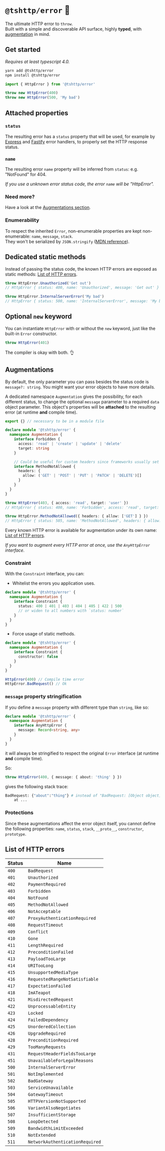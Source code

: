# `@tshttp/error` 💢

The ultimate HTTP error to `throw`.<br>Built with a simple and discoverable API surface, highly **typed**, with [augmentation](https://www.typescriptlang.org/docs/handbook/declaration-merging.html#module-augmentation) in mind.

## Get started

_Requires at least typescript 4.0._

```sh
yarn add @tshttp/error
npm install @tshttp/error
```

```ts
import { HttpError } from '@tshttp/error'

throw new HttpError(400)
throw new HttpError(500, 'My bad')
```

## Attached properties

### `status`

The resulting error has a `status` property that will be used, for example by [Express](https://expressjs.com/) and [Fastify](https://www.fastify.io/) error handlers, to properly set the HTTP response status.

### `name`

The resulting error `name` property will be inferred from `status`: e.g. "NotFound" for 404.

_If you use a unknown error status code, the error `name` will be "HttpError"._

### Need more?

Have a look at the [Augmentations section](#augmentations).

### Enumerability

To respect the inherited `Error`, non-enumerable properties are kept non-enumerable: `name`, `message`, `stack`.<br>They won't be serialized by `JSON.stringify` ([MDN reference](https://developer.mozilla.org/en-US/docs/Web/JavaScript/Reference/Global_Objects/JSON/stringify#description)).

## Dedicated static methods

Instead of passing the status code, the known HTTP errors are exposed as static methods: [List of HTTP errors](#list-of-http-errors).

```ts
throw HttpError.Unauthorized('Get out')
// HttpError { status: 400, name: 'Unauthorized', message: 'Get out' }

throw HttpError.InternalServerError('My bad') 
// HttpError { status: 500, name: 'InternalServerError', message: 'My bad' }
```

## Optional `new` keyword

You can instantiate `HttpError` with or without the `new` keyword, just like the built-in `Error` constructor.

```ts
throw HttpError(401)
```

The compiler is okay with both. 👌

## Augmentations

By default, the only parameter you can pass besides the status code is `message?: string`. You might want your error objects to have more details.

A dedicated namespace `Augmentation` gives the possibility, for each different status, to change the optional `message` parameter to a required `data` object parameter. This object's properties will be **attached** to the resulting error (at runtime **and** compile time).

```ts
export {} // necessary to be in a module file

declare module '@tshttp/error' {
  namespace Augmentation {
    interface Forbidden {
      access: 'read' | 'create' | 'update' | 'delete'
      target: string
    }

    // Could be useful for custom headers since frameworks usually set the response headers with the error headers property:
    interface MethodNotAllowed {
      headers: {
        allow: ('GET' | 'POST' | 'PUT' | 'PATCH' | 'DELETE')[]
      }
    }
  }
}

throw HttpError(403, { access: 'read', target: 'user' })
// HttpError { status: 400, name: 'Forbidden', access: 'read', target: 'user' }

throw HttpError.MethodNotAllowed({ headers: { allow: ['GET'] } })
// HttpError { status: 505, name: 'MethodNotAllowed', headers: { allow: ['GET'] } }
```

Every known HTTP error is available for augmentation under its own name: [List of HTTP errors](#list-of-http-errors).

_If you want to augment every HTTP error at once, use the `AnyHttpError` interface._

### Constraint

With the `Constraint` interface, you can:

- Whitelist the errors you application uses.

```ts
declare module '@tshttp/error' {
  namespace Augmentation {
    interface Constraint {
      status: 400 | 401 | 403 | 404 | 405 | 422 | 500
      // or widen to all numbers with `status: number`
    }
  }
}
```

- Force usage of static methods.

```ts
declare module '@tshttp/error' {
  namespace Augmentation {
    interface Constraint {
      constructor: false
    }
  }
}

HttpError(400) // Compile time error
HttpError.BadRequest() // Ok
```

### `message` property stringification

If you define a `message` property with different type than `string`, like so:

```ts
declare module '@tshttp/error' {
  namespace Augmentation {
    interface AnyHttpError {
      message: Record<string, any>
    }
  }
}
```

it will always be stringified to respect the original `Error` interface (at runtime **and** compile time).

So:

```ts
throw HttpError(400, { message: { about: 'thing' } })
```

gives the following stack trace:

```sh
BadRequest: {"about":"thing"} # instead of "BadRequest: [Object object]"
    at ...
```
### Protections

Since these augmentations affect the error object itself, you cannot define the following properties: 
`name`,	`status`,	`stack`, `__proto__`, `constructor`,	`prototype`.

## List of HTTP errors

| Status | Name                            |
|--------|---------------------------------|
| `400`  | `BadRequest`                    |
| `401`  | `Unauthorized`                  |
| `402`  | `PaymentRequired`               |
| `403`  | `Forbidden`                     |
| `404`  | `NotFound`                      |
| `405`  | `MethodNotAllowed`              |
| `406`  | `NotAcceptable`                 |
| `407`  | `ProxyAuthenticationRequired`   |
| `408`  | `RequestTimeout`                |
| `409`  | `Conflict`                      |
| `410`  | `Gone`                          |
| `411`  | `LengthRequired`                |
| `412`  | `PreconditionFailed`            |
| `413`  | `PayloadTooLarge`               |
| `414`  | `URITooLong`                    |
| `415`  | `UnsupportedMediaType`          |
| `416`  | `RequestedRangeNotSatisfiable`  |
| `417`  | `ExpectationFailed`             |
| `418`  | `ImATeapot`                     |
| `421`  | `MisdirectedRequest`            |
| `422`  | `UnprocessableEntity`           |
| `423`  | `Locked`                        |
| `424`  | `FailedDependency`              |
| `425`  | `UnorderedCollection`           |
| `426`  | `UpgradeRequired`               |
| `428`  | `PreconditionRequired`          |
| `429`  | `TooManyRequests`               |
| `431`  | `RequestHeaderFieldsTooLarge`   |
| `451`  | `UnavailableForLegalReasons`    |
| `500`  | `InternalServerError`           |
| `501`  | `NotImplemented`                |
| `502`  | `BadGateway`                    |
| `503`  | `ServiceUnavailable`            |
| `504`  | `GatewayTimeout`                |
| `505`  | `HTTPVersionNotSupported`       |
| `506`  | `VariantAlsoNegotiates`         |
| `507`  | `InsufficientStorage`           |
| `508`  | `LoopDetected`                  |
| `509`  | `BandwidthLimitExceeded`        |
| `510`  | `NotExtended`                   |
| `511`  | `NetworkAuthenticationRequired` |
